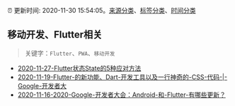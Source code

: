 :alarm_clock: 更新时间: 2020-11-30 15:54:05。[来源分类](../README.md)、[标签分类](../TAGS.md)、[时间分类](../TIMELINE.md)

## 移动开发、Flutter相关


> 关键字：`Flutter`、`PWA`、`移动开发`



- [2020-11-27-Flutter状态State的5种应对方法](https://www.ershicimi.com/p/45fff8577709ea71dcfaa006792f1794) 
- [2020-11-19-Flutter-的新功能、Dart-开发工具以及一行神奇的-CSS-代码-|-Google-开发者大](https://www.ershicimi.com/p/5483cd860f06ab512105bd635bd4e75c) 
- [2020-11-16-2020-Google-开发者大会：Android-和-Flutter-有哪些更新？](https://www.ershicimi.com/p/c486b9ef916ed065f5768e34fe9b94c5) 